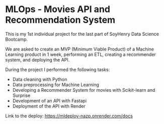 # MLOps - Movies API and Recommendation System

This is my 1st individual project for the last part of SoyHenry Data Science Bootcamp.

We are asked to create an MVP (Minimum Viable Product) of a Machine Learning product in 1 week, performing an ETL, creating a recommender system, and deploying the API.

During the project I performed the following tasks:
  - Data cleaning with Python
  - Data preprocessing for Machine Learning
  - Developing a Recommender System for movies with Scikit-learn and Surprise
  - Development of an API with Fastapi
  - Deployment of the API with Render
  
Link to the deploy: https://mldeploy-nazp.onrender.com/docs
